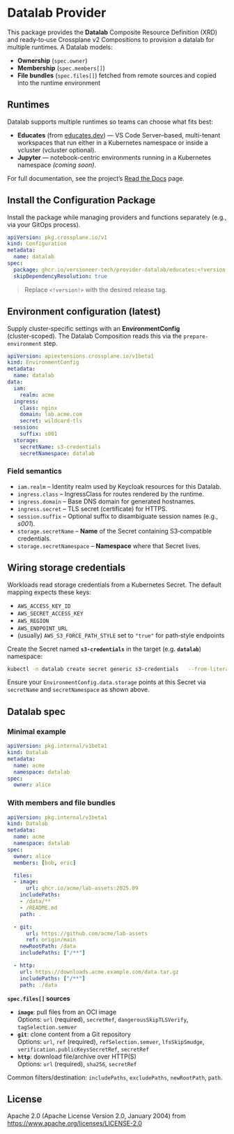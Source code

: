 # Datalab Provider

This package provides the **Datalab** Composite Resource Definition (XRD) and ready‑to‑use Crossplane v2 Compositions to provision a datalab for multiple runtimes. A Datalab models:
- **Ownership** (`spec.owner`)
- **Membership** (`spec.members[]`)
- **File bundles** (`spec.files[]`) fetched from remote sources and copied into the runtime environment

## Runtimes

Datalab supports multiple runtimes so teams can choose what fits best:

- **Educates** (from [educates.dev](https://educates.dev)) — VS Code Server–based, multi-tenant workspaces that run either in a Kubernetes namespace or inside a vcluster (vcluster optional).
- **Jupyter** — notebook-centric environments running in a Kubernetes namespace *(coming soon)*.

For full documentation, see the project’s [Read the Docs](https://provider-datalab.versioneer.at/) page.

## Install the Configuration Package

Install the package while managing providers and functions separately (e.g., via your GitOps process).

```yaml
apiVersion: pkg.crossplane.io/v1
kind: Configuration
metadata:
  name: datalab
spec:
  package: ghcr.io/versioneer-tech/provider-datalab/educates:<!version!>
  skipDependencyResolution: true
```
> Replace `<!version!>` with the desired release tag.

## Environment configuration (latest)

Supply cluster‑specific settings with an **EnvironmentConfig** (cluster‑scoped). The Datalab Composition reads this via the `prepare-environment` step.

```yaml
apiVersion: apiextensions.crossplane.io/v1beta1
kind: EnvironmentConfig
metadata:
  name: datalab
data:
  iam:
    realm: acme
  ingress:
    class: nginx
    domain: lab.acme.com
    secret: wildcard-tls
  session:
    suffix: s001
  storage:
    secretName: s3-credentials
    secretNamespace: datalab
```

### Field semantics

- `iam.realm` – Identity realm used by Keycloak resources for this Datalab.
- `ingress.class` – IngressClass for routes rendered by the runtime.
- `ingress.domain` – Base DNS domain for generated hostnames.
- `ingress.secret` – TLS secret (certificate) for HTTPS.
- `session.suffix` – Optional suffix to disambiguate session names (e.g., *s001*).
- `storage.secretName` – **Name** of the Secret containing S3‑compatible credentials.
- `storage.secretNamespace` – **Namespace** where that Secret lives.

## Wiring storage credentials

Workloads read storage credentials from a Kubernetes Secret. The default mapping expects these keys:

- `AWS_ACCESS_KEY_ID`
- `AWS_SECRET_ACCESS_KEY`
- `AWS_REGION`
- `AWS_ENDPOINT_URL`
- (usually) `AWS_S3_FORCE_PATH_STYLE` set to `"true"` for path‑style endpoints

Create the Secret named **`s3-credentials`** in the target (e.g. **`datalab`**) namespace:

```bash
kubectl -n datalab create secret generic s3-credentials   --from-literal=AWS_ACCESS_KEY_ID=<KEY_ID>   --from-literal=AWS_SECRET_ACCESS_KEY=<SECRET>   --from-literal=AWS_REGION=<REGION>   --from-literal=AWS_ENDPOINT_URL=<https://s3.example.com>   --from-literal=AWS_S3_FORCE_PATH_STYLE=true
```

Ensure your `EnvironmentConfig.data.storage` points at this Secret via `secretName` and `secretNamespace` as shown above.

## Datalab spec

### Minimal example

```yaml
apiVersion: pkg.internal/v1beta1
kind: Datalab
metadata:
  name: acme
  namespace: datalab
spec:
  owner: alice
```

### With members and file bundles

```yaml
apiVersion: pkg.internal/v1beta1
kind: Datalab
metadata:
  name: acme
  namespace: datalab
spec:
  owner: alice
  members: [bob, eric]

  files:
  - image:
      url: ghcr.io/acme/lab-assets:2025.09
    includePaths:
    - /data/**
    - /README.md
    path: .

  - git:
      url: https://github.com/acme/lab-assets
      ref: origin/main
    newRootPath: /data
    includePaths: ["/**"]

  - http:
    url: https://downloads.acme.example.com/data.tar.gz
    includePaths: ["/**"]
    path: ./data
```

**`spec.files[]` sources**

- **`image`**: pull files from an OCI image  
  Options: `url` (required), `secretRef`, `dangerousSkipTLSVerify`, `tagSelection.semver`
- **`git`**: clone content from a Git repository  
  Options: `url`, `ref` (required), `refSelection.semver`, `lfsSkipSmudge`, `verification.publicKeysSecretRef`, `secretRef`
- **`http`**: download file/archive over HTTP(S)  
  Options: `url` (required), `sha256`, `secretRef`

Common filters/destination: `includePaths`, `excludePaths`, `newRootPath`, `path`.

## License

Apache 2.0 (Apache License Version 2.0, January 2004) from https://www.apache.org/licenses/LICENSE-2.0
